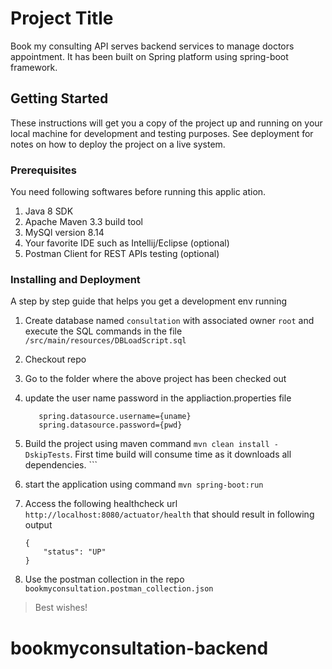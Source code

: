 # Project Title

Book my consulting API serves backend services to manage doctors appointment. It has been built on Spring platform using spring-boot framework.

## Getting Started

These instructions will get you a copy of the project up and running on your local machine for development and testing purposes. See deployment for notes on how to deploy the project on a live system.

### Prerequisites

You need following softwares before running this applic
ation.

1. Java 8 SDK
2. Apache Maven 3.3 build tool
3. MySQl version 8.14
4. Your favorite IDE such as Intellij/Eclipse (optional)
5. Postman Client for REST APIs testing (optional)

### Installing and Deployment

A step by step guide that helps you get a development env running

1. Create database named `consultation` with associated owner `root` and execute the SQL commands in the file `/src/main/resources/DBLoadScript.sql`
2. Checkout repo
3. Go to the folder where the above project has been checked out
4. update the user name password in the appliaction.properties file
     ```
        spring.datasource.username={uname}
        spring.datasource.password={pwd}

5. Build the project using maven command `mvn clean install -DskipTests`. First time build will consume time as it downloads all dependencies.     ```
6. start the application using command `mvn spring-boot:run`

7. Access the following healthcheck url `http://localhost:8080/actuator/health` that should result in following
output

    ```
    {
        "status": "UP"
    }
    ```

8. Use the postman collection in the repo  `bookmyconsultation.postman_collection.json`
> Best wishes!
# bookmyconsultation-backend
